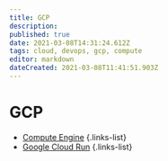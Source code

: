 ```yaml
---
title: GCP
description: 
published: true
date: 2021-03-08T14:31:24.612Z
tags: cloud, devops, gcp, compute
editor: markdown
dateCreated: 2021-03-08T11:41:51.903Z
---
```


# GCP
- [Compute Engine](/training/gcp/compute_engine)
{.links-list}
- [Google Cloud Run](/training/gcp/google_cloud_run)
{.links-list}